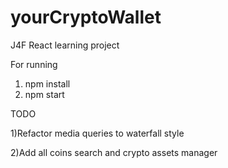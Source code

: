 # yourCryptoWallet
J4F React learning project

For running
1) npm install
2) npm start



TODO


1)Refactor media queries to waterfall style

2)Add all coins search and crypto assets manager

